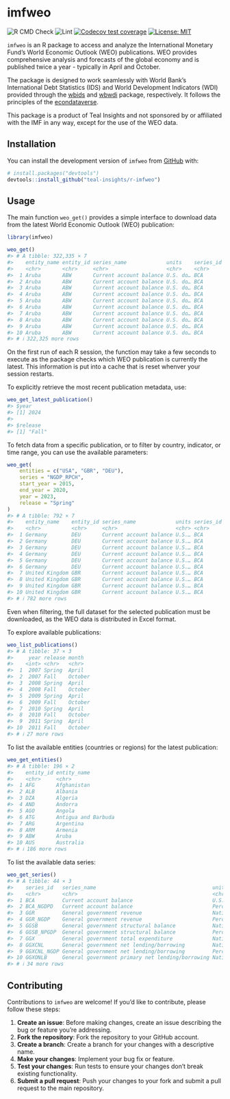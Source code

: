 
<!-- README.md is generated from README.Rmd. Please edit that file -->

# imfweo

<!-- badges: start -->

<!-- [![CRAN
status](https://www.r-pkg.org/badges/version/imfweo)](https://cran.r-project.org/package=imfweo)
[![CRAN
downloads](https://cranlogs.r-pkg.org/badges/imfweo)](https://cran.r-project.org/package=imfweo) -->

![R CMD
Check](https://github.com/teal-insights/r-imfweo/actions/workflows/R-CMD-check.yaml/badge.svg)
![Lint](https://github.com/teal-insights/r-imfweo/actions/workflows/lint.yaml/badge.svg)
[![Codecov test
coverage](https://codecov.io/gh/teal-insights/r-imfweo/graph/badge.svg)](https://app.codecov.io/gh/teal-insights/r-imfweo)
[![License:
MIT](https://img.shields.io/badge/License-MIT-yellow.svg)](https://opensource.org/licenses/MIT)
<!-- badges: end -->

`imfweo` is an R package to access and analyze the International
Monetary Fund’s World Economic Outlook (WEO) publications. WEO provides
comprehensive analysis and forecasts of the global economy and is
published twice a year - typically in April and October.

The package is designed to work seamlessly with World Bank’s
International Debt Statistics (IDS) and World Development Indicators
(WDI) provided through the
[wbids](https://github.com/teal-insights/r-wbids) and
[wbwdi](https://github.com/tidy-intelligence/r-wbwdi) package,
respectively. It follows the principles of the
[econdataverse](https://www.econdataverse.org/).

This package is a product of Teal Insights and not sponsored by or
affiliated with the IMF in any way, except for the use of the WEO data.

## Installation

You can install the development version of `imfweo` from
[GitHub](https://github.com/) with:

``` r
# install.packages("devtools")
devtools::install_github("teal-insights/r-imfweo")
```

## Usage

The main function `weo_get()` provides a simple interface to download
data from the latest World Economic Outlook (WEO) publication:

``` r
library(imfweo)

weo_get()
#> # A tibble: 322,335 × 7
#>    entity_name entity_id series_name             units    series_id  year  value
#>    <chr>       <chr>     <chr>                   <chr>    <chr>     <int>  <dbl>
#>  1 Aruba       ABW       Current account balance U.S. do… BCA        1999 -0.435
#>  2 Aruba       ABW       Current account balance U.S. do… BCA        2000  0.213
#>  3 Aruba       ABW       Current account balance U.S. do… BCA        2001  0.31 
#>  4 Aruba       ABW       Current account balance U.S. do… BCA        2002 -0.333
#>  5 Aruba       ABW       Current account balance U.S. do… BCA        2003 -0.167
#>  6 Aruba       ABW       Current account balance U.S. do… BCA        2004  0.274
#>  7 Aruba       ABW       Current account balance U.S. do… BCA        2005  0.116
#>  8 Aruba       ABW       Current account balance U.S. do… BCA        2006  0.314
#>  9 Aruba       ABW       Current account balance U.S. do… BCA        2007  0.259
#> 10 Aruba       ABW       Current account balance U.S. do… BCA        2008  0.001
#> # ℹ 322,325 more rows
```

On the first run of each R session, the function may take a few seconds
to execute as the package checks which WEO publication is currently the
latest. This information is put into a cache that is reset whenver your
session restarts.

To explicitly retrieve the most recent publication metadata, use:

``` r
weo_get_latest_publication()
#> $year
#> [1] 2024
#> 
#> $release
#> [1] "Fall"
```

To fetch data from a specific publication, or to filter by country,
indicator, or time range, you can use the available parameters:

``` r
weo_get(
    entities = c("USA", "GBR", "DEU"),
    series = "NGDP_RPCH",
    start_year = 2015,
    end_year = 2020,
    year = 2023,
    release = "Spring"
)
#> # A tibble: 792 × 7
#>    entity_name    entity_id series_name             units series_id  year  value
#>    <chr>          <chr>     <chr>                   <chr> <chr>     <int>  <dbl>
#>  1 Germany        DEU       Current account balance U.S.… BCA        2015  288. 
#>  2 Germany        DEU       Current account balance U.S.… BCA        2016  299. 
#>  3 Germany        DEU       Current account balance U.S.… BCA        2017  289. 
#>  4 Germany        DEU       Current account balance U.S.… BCA        2018  316. 
#>  5 Germany        DEU       Current account balance U.S.… BCA        2019  318. 
#>  6 Germany        DEU       Current account balance U.S.… BCA        2020  274. 
#>  7 United Kingdom GBR       Current account balance U.S.… BCA        2015 -149. 
#>  8 United Kingdom GBR       Current account balance U.S.… BCA        2016 -149. 
#>  9 United Kingdom GBR       Current account balance U.S.… BCA        2017  -96.9
#> 10 United Kingdom GBR       Current account balance U.S.… BCA        2018 -117. 
#> # ℹ 782 more rows
```

Even when filtering, the full dataset for the selected publication must
be downloaded, as the WEO data is distributed in Excel format.

To explore available publications:

``` r
weo_list_publications()
#> # A tibble: 37 × 3
#>     year release month  
#>    <int> <chr>   <chr>  
#>  1  2007 Spring  April  
#>  2  2007 Fall    October
#>  3  2008 Spring  April  
#>  4  2008 Fall    October
#>  5  2009 Spring  April  
#>  6  2009 Fall    October
#>  7  2010 Spring  April  
#>  8  2010 Fall    October
#>  9  2011 Spring  April  
#> 10  2011 Fall    October
#> # ℹ 27 more rows
```

To list the available entities (countries or regions) for the latest
publication:

``` r
weo_get_entities()
#> # A tibble: 196 × 2
#>    entity_id entity_name        
#>    <chr>     <chr>              
#>  1 AFG       Afghanistan        
#>  2 ALB       Albania            
#>  3 DZA       Algeria            
#>  4 AND       Andorra            
#>  5 AGO       Angola             
#>  6 ATG       Antigua and Barbuda
#>  7 ARG       Argentina          
#>  8 ARM       Armenia            
#>  9 ABW       Aruba              
#> 10 AUS       Australia          
#> # ℹ 186 more rows
```

To list the available data series:

``` r
weo_get_series()
#> # A tibble: 44 × 3
#>    series_id   series_name                                      units           
#>    <chr>       <chr>                                            <chr>           
#>  1 BCA         Current account balance                          U.S. dollars    
#>  2 BCA_NGDPD   Current account balance                          Percent of GDP  
#>  3 GGR         General government revenue                       National curren…
#>  4 GGR_NGDP    General government revenue                       Percent of GDP  
#>  5 GGSB        General government structural balance            National curren…
#>  6 GGSB_NPGDP  General government structural balance            Percent of pote…
#>  7 GGX         General government total expenditure             National curren…
#>  8 GGXCNL      General government net lending/borrowing         National curren…
#>  9 GGXCNL_NGDP General government net lending/borrowing         Percent of GDP  
#> 10 GGXONLB     General government primary net lending/borrowing National curren…
#> # ℹ 34 more rows
```

## Contributing

Contributions to `imfweo` are welcome! If you’d like to contribute,
please follow these steps:

1.  **Create an issue**: Before making changes, create an issue
    describing the bug or feature you’re addressing.
2.  **Fork the repository**: Fork the repository to your GitHub account.
3.  **Create a branch**: Create a branch for your changes with a
    descriptive name.
4.  **Make your changes**: Implement your bug fix or feature.
5.  **Test your changes**: Run tests to ensure your changes don’t break
    existing functionality.
6.  **Submit a pull request**: Push your changes to your fork and submit
    a pull request to the main repository.
